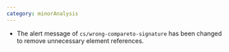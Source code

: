 ```yaml
---
category: minorAnalysis
---
```

* The alert message of `cs/wrong-compareto-signature` has been changed to remove unnecessary element references.

